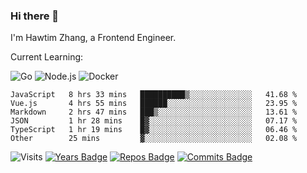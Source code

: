 ### Hi there 👋

I'm Hawtim Zhang, a Frontend Engineer.

Current Learning:

![Go](https://img.shields.io/badge/-Go-%2300ADD8.svg?&style=flat-square&logo=go&logoColor=white)
![Node.js](https://img.shields.io/badge/-Node.js-339933?style=flat-square&logo=Node.js&logoColor=white)
![Docker](https://img.shields.io/badge/-Docker-2496ED?style=flat-square&logo=docker&logoColor=white)


<!--START_SECTION:waka-->

```text
JavaScript   8 hrs 33 mins   ██████████▒░░░░░░░░░░░░░░   41.68 %
Vue.js       4 hrs 55 mins   ██████░░░░░░░░░░░░░░░░░░░   23.95 %
Markdown     2 hrs 47 mins   ███▒░░░░░░░░░░░░░░░░░░░░░   13.61 %
JSON         1 hr 28 mins    █▓░░░░░░░░░░░░░░░░░░░░░░░   07.17 %
TypeScript   1 hr 19 mins    █▓░░░░░░░░░░░░░░░░░░░░░░░   06.46 %
Other        25 mins         ▓░░░░░░░░░░░░░░░░░░░░░░░░   02.08 %
```

<!--END_SECTION:waka-->

![Visits](https://badges.pufler.dev/visits/hawtim/hawtim)
[![Years Badge](https://badges.pufler.dev/years/hawtim)](https://badges.pufler.dev)
[![Repos Badge](https://badges.pufler.dev/repos/hawtim)](https://badges.pufler.dev)
[![Commits Badge](https://badges.pufler.dev/commits/yearly/hawtim)](https://badges.pufler.dev)
